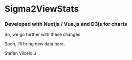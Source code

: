 # Sigma2ViewStats

### Developed with Nuxtjs / Vue.js and D3js for charts 

So, we go further with these changes.

Soon, I'll bring new data here. 

Stefan Vîlceloiu

